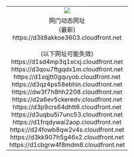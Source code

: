 ﻿<table>
  <tr></tr>
  <tr><td colspan=2 align=center><img src="https://d3it8akkoe3603.cloudfront.net/Up/oGate.jpg" /></td></tr>
  <tr><td colspan=2 align=center>网门动态网址<br/>(最新)
<br>https://d3it8akkoe3603.cloudfront.net
<br/><br/>(以下网址可能失效)
<br>https://d1sd4mp3q1xcxj.cloudfront.net
<br>https://d3qou7ftgqdx1m.cloudfront.net
<br>https://d1xqjtt0gquyob.cloudfront.net
<br>https://d3qz4ps58ebhin.cloudfront.net
<br>https://dw3f7h8hh2208.cloudfront.net
<br>https://d2a6ev5ckeredv.cloudfront.net
<br>https://d3p9crs64dhtt6.cloudfront.net
<br>https://d3uqbu5i7unc53.cloudfront.net
<br>https://d1frqdywai2aop.cloudfront.net
<br>https://d24fowb8qw2v4s.cloudfront.net
<br>https://d3kk907h5g46x2.cloudfront.net
<br>https://d1cbgrw4f8mdm8.cloudfront.net
    </td>
  </tr>
</table>
